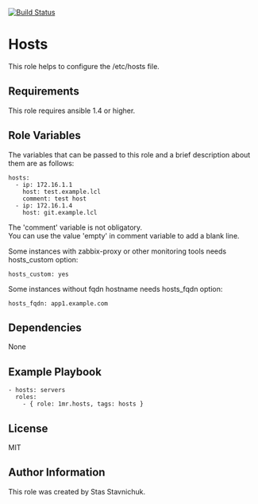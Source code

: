 [![Build Status](https://travis-ci.com/1mr/ansible-role-hosts.svg?branch=master)](https://travis-ci.com/1mr/ansible-role-hosts)

Hosts
=====

This role helps to configure the /etc/hosts file.

Requirements
------------

This role requires ansible 1.4 or higher.

Role Variables
--------------

The variables that can be passed to this role and a brief description about them are as follows:

    hosts:
      - ip: 172.16.1.1
        host: test.example.lcl
        comment: test host
      - ip: 172.16.1.4
        host: git.example.lcl
      
The 'comment' variable is not obligatory.  
You can use the value 'empty' in comment variable to add a blank line.

Some instances with zabbix-proxy or other monitoring tools needs hosts_custom option:

    hosts_custom: yes

Some instances without fqdn hostname needs hosts_fqdn option:

    hosts_fqdn: app1.example.com

Dependencies
------------

None

Example Playbook
----------------

    - hosts: servers
      roles:
        - { role: 1mr.hosts, tags: hosts }

License
-------

MIT

Author Information
------------------

This role was created by Stas Stavnichuk.
